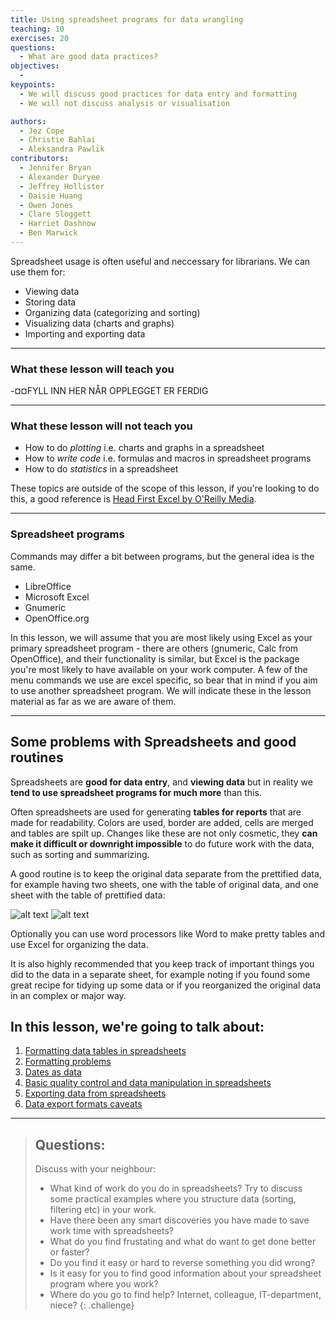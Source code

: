 ```yaml
---
title: Using spreadsheet programs for data wrangling
teaching: 10
exercises: 20
questions:
  - What are good data practices?
objectives:
  - 
keypoints:
  - We will discuss good practices for data entry and formatting
  - We will not discuss analysis or visualisation

authors:
  - Jez Cope
  - Christie Bahlai
  - Aleksandra Pawlik
contributors:
  - Jennifer Bryan
  - Alexander Duryee
  - Jeffrey Hollister
  - Daisie Huang
  - Owen Jones
  - Clare Sloggett
  - Harriet Dashnow
  - Ben Marwick
---
```



Spreadsheet usage is often useful and neccessary for librarians. We can use them for:

- Viewing data
- Storing data
- Organizing data (categorizing and sorting)
- Visualizing data (charts and graphs)
- Importing and exporting data

---

### What these lesson will teach you


-¤¤FYLL INN HER NÅR OPPLEGGET ER FERDIG


---

### What these lesson will not teach you

- How to do *plotting* i.e. charts and graphs in a spreadsheet
- How to *write code* i.e. formulas and macros in spreadsheet programs
- How to do *statistics* in a spreadsheet

These topics are outside of the scope of this lesson, if you're looking to do this, a good reference is
[Head First Excel by O'Reilly Media](https://www.amazon.com/Head-First-Excel-learners-spreadsheets/dp/0596807694).

---


### Spreadsheet programs

Commands may differ a bit between programs, but the general idea
is the same.

- LibreOffice
- Microsoft Excel
- Gnumeric
- OpenOffice.org

In this lesson, we will assume that you are most likely using Excel as
your primary spreadsheet program - there are others (gnumeric, Calc
from OpenOffice), and their functionality is similar, but Excel is the
package you're most likely to have available on your work computer.
A few of the menu commands we use are excel specific, so bear that in mind if you aim
to use another spreadsheet program. We will indicate these in the lesson 
material as far as we are aware of them.

---

## Some problems with Spreadsheets and good routines

Spreadsheets are **good for data entry**, and **viewing data** but in reality we **tend to
use spreadsheet programs for much more** than this.

Often spreadsheets are used for generating **tables for reports** that are
made for readability. Colors are used, border are added, cells are merged 
and tables are spilt up. Changes like these are not only cosmetic, they
**can make it difficult or downright impossible** to do future work with the data,
such as sorting and summarizing.

A good routine is to keep the original data separate from the prettified data,
for example having two sheets, one with the table of original data, and one sheet with
the table of prettified data:

![alt text](/lc-spreadsheets/fig/00-intro_raw_data.png "Original (raw) data in Excel table") ![alt text](/lc-spreadsheets/fig/00-intro_pretty_data.png "Prettified data in Excel table")

Optionally you can use word processors like Word to make pretty tables and use Excel for organizing the data.

It is also highly recommended that you keep track of important things you did to the data in a separate sheet, for example noting if you found some great recipe for tidying up some data or if you reorganized the original data in an complex or major way.

## In this lesson, we're going to talk about:

1. [Formatting data tables in spreadsheets](../01-format-data)
2. [Formatting problems](../02-common-mistakes)
3. [Dates as data](../03-dates-as-data)
4. [Basic quality control and data manipulation in spreadsheets](../04-quality-control)
5. [Exporting data from spreadsheets](../05-exporting-data)
6. [Data export formats caveats](../06-data-formats-caveats)

---

> ## Questions:
>
> Discuss with your neighbour:
>
> - What kind of work do you do in spreadsheets?
>   Try to discuss some practical examples where you structure data (sorting, filtering etc) in your work.
> - Have there been any smart discoveries you have made to save work time with spreadsheets?
> - What do you find frustating and what do want to get done better or faster?
> - Do you find it easy or hard to reverse something you did wrong?
> - Is it easy for you to find good information about your spreadsheet program where you work?
> - Where do you go to find help? Internet, colleague, IT-department, niece? 
{: .challenge}

